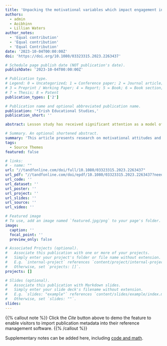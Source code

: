 ```yaml
---
title: 'Unpacking the motivational variables which impact engagement in Lesson Study: Mathematics teaching self-efficacy and attitudes towards self-development'
authors:
  - admin
  - Aoibhinn
  - Lillian Waters
author_notes:
  - 'Equal contribution'
  - 'Equal contribution'
  - 'Equal Contribution'
date: '2023-10-04T00:00:00Z'
doi: 'https://doi.org/10.1080/03323315.2023.2263437'

# Schedule page publish date (NOT publication's date).
publishDate: '2023-10-04T00:00:00Z'

# Publication type.
# Legend: 0 = Uncategorized; 1 = Conference paper; 2 = Journal article;
# 3 = Preprint / Working Paper; 4 = Report; 5 = Book; 6 = Book section;
# 7 = Thesis; 8 = Patent
publication_types: ['2']

# Publication name and optional abbreviated publication name.
publication: '*Irish Educational Studies,'
publication_short: ''

abstract: Lesson study has received significant attention as a model of professional development among mathematics teachers. Evidence highlights its effectiveness in improving pedagogical practices and student learning, however, less is known about the predispositions which may encourage teachers’ participation in Lesson Study or the impact of participation on teachers’ attitudes. Such findings are relevant considering the voluntary context of teachers’ participation in professional development in Ireland. This research investigates the motivational variables which impact teachers’ participation in Lesson Study, specifically their self-efficacy in teaching mathematics for conceptual understanding and their attitudes towards self-development in Lesson Study. Post-primary mathematics teachers (N = 64), spanning various levels of experience in Lesson Study, completed a survey using a set of pre-validated scales. Findings indicate that teachers’ mathematics teaching self-efficacy is a significant predictor of their participation in Lesson Study. Furthermore, the research finds that teachers’ familiarity with Lesson Study impacts the likelihood of their participation in this model of teacher education. These findings build upon previous knowledge in this field and demonstrate the significance of teaching self-efficacy as a presage variable for developing a positive disposition towards Lesson Study. The paper discusses the implications of these findings for teacher education in Ireland.

# Summary. An optional shortened abstract.
summary: 'This article presents research on motivational attitudes and factors in the uptake of lesson study among practiving mathematics teachers'
tags:
  - Source Themes
featured: false

# links:
# - name: ""
url: "//tandfonline.com/doi/full/10.1080/03323315.2023.2263437"
url_pdf: "//tandfonline.com/doi/epdf/10.1080/03323315.2023.2263437?needAccess=true"
url_code: ''
url_dataset: ''
url_poster: ''
url_project: ''
url_slides: ''
url_source: ''
url_video: ''

# Featured image
# To use, add an image named `featured.jpg/png` to your page's folder.
image:
  caption: ''
  focal_point: ''
  preview_only: false

# Associated Projects (optional).
#   Associate this publication with one or more of your projects.
#   Simply enter your project's folder or file name without extension.
#   E.g. `internal-project` references `content/project/internal-project/index.md`.
#   Otherwise, set `projects: []`.
projects: []

# Slides (optional).
#   Associate this publication with Markdown slides.
#   Simply enter your slide deck's filename without extension.
#   E.g. `slides: "example"` references `content/slides/example/index.md`.
#   Otherwise, set `slides: ""`.
slides:
---
```


{{% callout note %}}
Click the _Cite_ button above to demo the feature to enable visitors to import publication metadata into their reference management software.
{{% /callout %}}

Supplementary notes can be added here, including [code and math](https://wowchemy.com/docs/content/writing-markdown-latex/).
